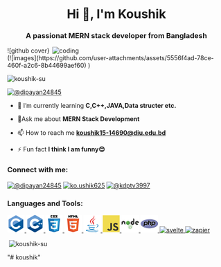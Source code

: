 
<h1 align="center">Hi 👋, I'm Koushik</h1>
<h3 align="center">A passionat MERN stack  developer from Bangladesh</h3>
<img align="right" alt="coding" width="400" src="https://camo.githubusercontent.com/2366b34bb903c09617990fb5fff4622f3e941349e846ddb7e73df872a9d21233/68747470733a2f2f63646e2e6472696262626c652e636f6d2f75736572732f3733303730332f73637265656e73686f74732f363538313234332f6176656e746f2e676966">
![github cover}(![images](https://github.com/user-attachments/assets/5556f4ad-78ce-460f-a2c6-8b44699aef60)
)

<p align="left"> <img src="https://komarev.com/ghpvc/?username=koushik-su&label=Profile%20views&color=0e75b6&style=flat"
        alt="koushik-su" /> </p>

<p align="left"> <a href="https://twitter.com/@dipayan24845" target="blank"><img
            src="https://img.shields.io/twitter/follow/@dipayan24845?logo=twitter&style=for-the-badge"
            alt="@dipayan24845" /></a> </p>

- 🌱 I’m currently learning **C,C++,JAVA,Data structer etc.**

- 💬Ask me about **MERN Stack Development**

- 📫 How to reach me **koushik15-14690@diu.edu.bd**

- ⚡ Fun fact **I think I am funny😊**

<h3 align="left">Connect with me:</h3>
<p align="left">
    <a href="https://twitter.com/@dipayan24845" target="blank"><img align="center"
            src="https://raw.githubusercontent.com/rahuldkjain/github-profile-readme-generator/master/src/images/icons/Social/twitter.svg"
            alt="@dipayan24845" height="30" width="40" /></a>
    <a href="https://instagram.com/ko.ushik625" target="blank"><img align="center"
            src="https://raw.githubusercontent.com/rahuldkjain/github-profile-readme-generator/master/src/images/icons/Social/instagram.svg"
            alt="ko.ushik625" height="30" width="40" /></a>
    <a href="https://www.youtube.com/c/@kdptv3997" target="blank"><img align="center"
            src="https://raw.githubusercontent.com/rahuldkjain/github-profile-readme-generator/master/src/images/icons/Social/youtube.svg"
            alt="@kdptv3997" height="30" width="40" /></a>
</p>

<h3 align="left">Languages and Tools:</h3>
<p align="left"> <a href="https://www.cprogramming.com/" target="_blank" rel="noreferrer"> <img
            src="https://raw.githubusercontent.com/devicons/devicon/master/icons/c/c-original.svg" alt="c" width="40"
            height="40" /> </a> <a href="https://www.w3schools.com/cpp/" target="_blank" rel="noreferrer"> <img
            src="https://raw.githubusercontent.com/devicons/devicon/master/icons/cplusplus/cplusplus-original.svg"
            alt="cplusplus" width="40" height="40" /> </a> <a href="https://www.w3schools.com/css/" target="_blank"
        rel="noreferrer"> <img
            src="https://raw.githubusercontent.com/devicons/devicon/master/icons/css3/css3-original-wordmark.svg"
            alt="css3" width="40" height="40" /> </a> <a href="https://www.w3.org/html/" target="_blank"
        rel="noreferrer"> <img
            src="https://raw.githubusercontent.com/devicons/devicon/master/icons/html5/html5-original-wordmark.svg"
            alt="html5" width="40" height="40" /> </a> <a href="https://www.java.com" target="_blank" rel="noreferrer">
        <img src="https://raw.githubusercontent.com/devicons/devicon/master/icons/java/java-original.svg" alt="java"
            width="40" height="40" /> </a> <a href="https://developer.mozilla.org/en-US/docs/Web/JavaScript"
        target="_blank" rel="noreferrer"> <img
            src="https://raw.githubusercontent.com/devicons/devicon/master/icons/javascript/javascript-original.svg"
            alt="javascript" width="40" height="40" /> </a> <a href="https://nodejs.org" target="_blank"
        rel="noreferrer"> <img
            src="https://raw.githubusercontent.com/devicons/devicon/master/icons/nodejs/nodejs-original-wordmark.svg"
            alt="nodejs" width="40" height="40" /> </a> <a href="https://www.php.net" target="_blank" rel="noreferrer">
        <img src="https://raw.githubusercontent.com/devicons/devicon/master/icons/php/php-original.svg" alt="php"
            width="40" height="40" /> </a> <a href="https://svelte.dev" target="_blank" rel="noreferrer"> <img
            src="https://upload.wikimedia.org/wikipedia/commons/1/1b/Svelte_Logo.svg" alt="svelte" width="40"
            height="40" /> </a> <a href="https://zapier.com" target="_blank" rel="noreferrer"> <img
            src="https://www.vectorlogo.zone/logos/zapier/zapier-icon.svg" alt="zapier" width="40" height="40" /> </a>
</p>

<p>&nbsp;<img align="center"
        src="https://github-readme-stats.vercel.app/api?username=koushik-su&show_icons=true&locale=en"
        alt="koushik-su" /></p>"# koushik" 
